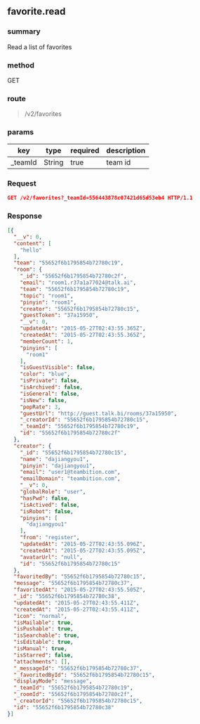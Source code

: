 ## favorite.read

### summary
Read a list of favorites

### method
GET

### route
> /v2/favorites

### params
| key            | type               | required | description                                                               |
| -------------- | ------------------ | -------- | ------------------------------------------------------------------------- |
| _teamId        | String             | true     | team id                                                                 |

### Request
```json
GET /v2/favorites?_teamId=556443878c07421d65d53eb4 HTTP/1.1
```

### Response
```json
[{
  "__v": 0,
  "content": [
    "hello"
  ],
  "team": "55652f6b1795854b72780c19",
  "room": {
    "_id": "55652f6b1795854b72780c2f",
    "email": "room1.r37a1a77024@talk.ai",
    "team": "55652f6b1795854b72780c19",
    "topic": "room1",
    "pinyin": "room1",
    "creator": "55652f6b1795854b72780c15",
    "guestToken": "37a15950",
    "__v": 0,
    "updatedAt": "2015-05-27T02:43:55.365Z",
    "createdAt": "2015-05-27T02:43:55.365Z",
    "memberCount": 1,
    "pinyins": [
      "room1"
    ],
    "isGuestVisible": false,
    "color": "blue",
    "isPrivate": false,
    "isArchived": false,
    "isGeneral": false,
    "isNew": false,
    "popRate": 3,
    "guestUrl": "http://guest.talk.bi/rooms/37a15950",
    "_creatorId": "55652f6b1795854b72780c15",
    "_teamId": "55652f6b1795854b72780c19",
    "id": "55652f6b1795854b72780c2f"
  },
  "creator": {
    "_id": "55652f6b1795854b72780c15",
    "name": "dajiangyou1",
    "pinyin": "dajiangyou1",
    "email": "user1@teambition.com",
    "emailDomain": "teambition.com",
    "__v": 0,
    "globalRole": "user",
    "hasPwd": false,
    "isActived": false,
    "isRobot": false,
    "pinyins": [
      "dajiangyou1"
    ],
    "from": "register",
    "updatedAt": "2015-05-27T02:43:55.096Z",
    "createdAt": "2015-05-27T02:43:55.095Z",
    "avatarUrl": "null",
    "id": "55652f6b1795854b72780c15"
  },
  "favoritedBy": "55652f6b1795854b72780c15",
  "message": "55652f6b1795854b72780c37",
  "favoritedAt": "2015-05-27T02:43:55.505Z",
  "_id": "55652f6b1795854b72780c38",
  "updatedAt": "2015-05-27T02:43:55.411Z",
  "createdAt": "2015-05-27T02:43:55.411Z",
  "icon": "normal",
  "isMailable": true,
  "isPushable": true,
  "isSearchable": true,
  "isEditable": true,
  "isManual": true,
  "isStarred": false,
  "attachments": [],
  "_messageId": "55652f6b1795854b72780c37",
  "_favoritedById": "55652f6b1795854b72780c15",
  "displayMode": "message",
  "_teamId": "55652f6b1795854b72780c19",
  "_roomId": "55652f6b1795854b72780c2f",
  "_creatorId": "55652f6b1795854b72780c15",
  "id": "55652f6b1795854b72780c38"
}]
```
